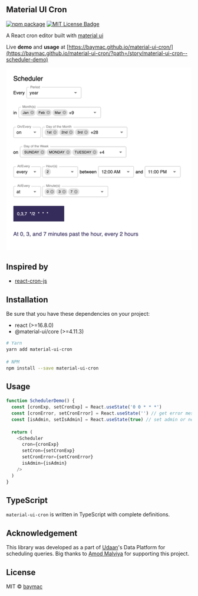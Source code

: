 ## Material UI Cron

[![npm package](https://img.shields.io/npm/v/material-ui-cron/latest.svg)](https://www.npmjs.com/package/material-ui-cron)
[![MIT License Badge](https://img.shields.io/badge/license-MIT-blue.svg)](https://github.com/baymac/material-ui-cron/blob/master/LICENSE.md)

A React cron editor built with [material ui](https://material-ui.com/)

Live **demo** and **usage** at
[https://baymac.github.io/material-ui-cron/](https://baymac.github.io/material-ui-cron/?path=/story/material-ui-cron--scheduler-demo)

![material-ui-cron demo](/docs/material-ui-cron-demo.png)

## Inspired by

- [react-cron-js](https://github.com/xrutayisire/react-js-cron)

## Installation

Be sure that you have these dependencies on your project:

- react (>=16.8.0)
- @material-ui/core (>=4.11.3)

```bash
# Yarn
yarn add material-ui-cron

# NPM
npm install --save material-ui-cron
```

## Usage

```javascript
function SchedulerDemo() {
  const [cronExp, setCronExp] = React.useState('0 0 * * *')
  const [cronError, setCronError] = React.useState('') // get error message if cron is invalid
  const [isAdmin, setIsAdmin] = React.useState(true) // set admin or non-admin to enable or disable high frequency scheduling (more than once a day)

  return (
    <Scheduler
      cron={cronExp}
      setCron={setCronExp}
      setCronError={setCronError}
      isAdmin={isAdmin}
    />
  )
}
```

## TypeScript

`material-ui-cron` is written in TypeScript with complete definitions.

## Acknowledgement

This library was developed as a part of [Udaan](https://udaan.com/)'s Data
Platform for scheduling queries. Big thanks to
[Amod Malviya](https://github.com/amodm) for supporting this project.

## License

MIT © [baymac](https://github.com/baymac)
